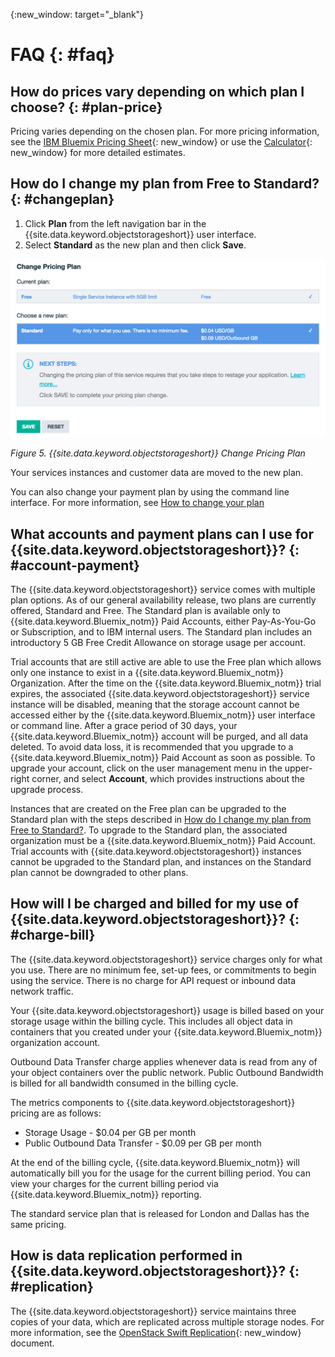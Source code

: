 {:new_window: target="_blank"}

# FAQ {: #faq} 


## How do prices vary depending on which plan I choose? {: #plan-price}
Pricing varies depending on the chosen plan. For more pricing information, see the [IBM Bluemix Pricing Sheet](https://console.ng.bluemix.net/pricing/){: new_window} or use the [Calculator](https://console.ng.bluemix.net/?direct=classic/#/pricing/cloudOEPaneId=pricing&paneId=pricingSheet){: new_window} for more detailed estimates.

## How do I change my plan from Free to Standard? {: #changeplan}  

1.	Click **Plan** from the left navigation bar in the {{site.data.keyword.objectstorageshort}} user interface.
2.	Select **Standard** as the new plan and then click **Save**.

![{{site.data.keyword.objectstorageshort}} Change Pricing Plan](images/Change_plan.png)

*Figure 5. {{site.data.keyword.objectstorageshort}} Change Pricing Plan*

Your services instances and customer data are moved to the new plan.

You can also change your payment plan by using the command line interface. For more information, see [How to change your plan](../../pricing/index.html#changing)  


## What accounts and payment plans can I use for {{site.data.keyword.objectstorageshort}}? {: #account-payment}
The {{site.data.keyword.objectstorageshort}} service comes with multiple plan options. As of our general availability release, two plans are currently offered, Standard and Free. The Standard plan is available only to {{site.data.keyword.Bluemix_notm}} Paid Accounts, either Pay-As-You-Go or Subscription, and to IBM internal users. The Standard plan includes an introductory 5 GB Free Credit Allowance on storage usage per account.

Trial accounts that are still active are able to use the Free plan which allows only one instance to exist in a {{site.data.keyword.Bluemix_notm}} Organization. After the time on the {{site.data.keyword.Bluemix_notm}} trial expires, the associated {{site.data.keyword.objectstorageshort}} service instance will be disabled, meaning that the storage account cannot be accessed either by the {{site.data.keyword.Bluemix_notm}} user interface or command line. After a grace period of 30 days, your {{site.data.keyword.Bluemix_notm}} account will be purged, and all data deleted. To avoid data loss, it is recommended that you upgrade to a {{site.data.keyword.Bluemix_notm}} Paid Account as soon as possible. To upgrade your account, click on the user management menu in the upper-right corner, and select **Account**, which provides instructions about the upgrade process.

Instances that are created on the Free plan can be upgraded to the Standard plan with the steps described in [How do I change my plan from Free to Standard?](#changeplan). To upgrade to the Standard plan, the associated organization must be a {{site.data.keyword.Bluemix_notm}} Paid Account. Trial accounts with {{site.data.keyword.objectstorageshort}} instances cannot be upgraded to the Standard plan, and instances on the Standard plan cannot be downgraded to other plans.

## How will I be charged and billed for my use of {{site.data.keyword.objectstorageshort}}? {: #charge-bill}

The {{site.data.keyword.objectstorageshort}} service charges only for what you use.  There are no minimum fee, set-up fees, or commitments to begin using the service. There is no charge for API request or inbound data network traffic.

Your {{site.data.keyword.objectstorageshort}} usage is billed based on your storage usage within the billing cycle. This includes all object data in containers that you created under your {{site.data.keyword.Bluemix_notm}} organization account. 

Outbound Data Transfer charge applies whenever data is read from any of your object containers over the public network. Public Outbound Bandwidth is billed for all bandwidth consumed in the billing cycle.

The metrics components to {{site.data.keyword.objectstorageshort}} pricing are as follows:
* Storage Usage  - $0.04 per GB per month
* Public Outbound Data Transfer  - $0.09 per GB per month 

At the end of the billing cycle, {{site.data.keyword.Bluemix_notm}} will automatically bill you for the usage for the current billing period. You can view your charges for the current billing period via {{site.data.keyword.Bluemix_notm}} reporting.

The standard service plan that is released for London and Dallas has the same pricing.

## How is data replication performed in {{site.data.keyword.objectstorageshort}}? {: #replication}
The {{site.data.keyword.objectstorageshort}} service maintains three copies of your data, which are replicated across multiple storage nodes. For more information, see the [OpenStack Swift Replication](http://docs.openstack.org/developer/swift/overview_replication.html){: new_window} document.

